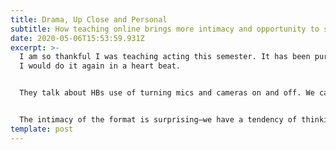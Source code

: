 ```yaml
---
title: Drama, Up Close and Personal
subtitle: How teaching online brings more intimacy and opportunity to students
date: 2020-05-06T15:53:59.931Z
excerpt: >-
  I am so thankful I was teaching acting this semester. It has been pure magic!
  I would do it again in a heart beat.


  They talk about HBs use of turning mics and cameras on and off. We came to the same practice. Because one student’s performance was so riveting everyone started turning their cameras off so we could see more of them. It was a dramatic moment In it’s own right. It was a show of respect for what was being given. It was powerful.


  The intimacy of the format is surprising—we have a tendency of thinking of these tools as being alienating because they lack what we view as “true” human presence. But I am getting a closer view of my students than I ever have before. I can see their breathing up close. Their facial muscles. The placement of their tongue. I see their homes. Their childhood bedrooms. The inside of their cars. Their backyards. Their kitchens. Their pets. Their families. They come early to the Zoom rooms and they stay late. And they have been giving their all. Not in spite of the Pandemic. But because of it.
template: post
---
```

